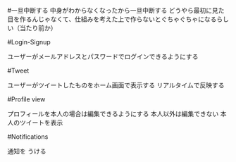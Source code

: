 #一旦中断する
中身がわからなくなったから一旦中断する
どうやら最初に見た目を作るんじゃなくて、仕組みを考えた上で作らないとぐちゃぐちゃになるらしい（当たり前か）

#Login-Signup

ユーザーがメールアドレスとパスワードでログインできるようにする

#Tweet

ユーザーがツイートしたものをホーム画面で表示する
リアルタイムで反映する

#Profile view

プロフィールを本人の場合は編集できるようにする
本人以外は編集できない
本人のツイートを表示

#Notifications

通知を
うける


